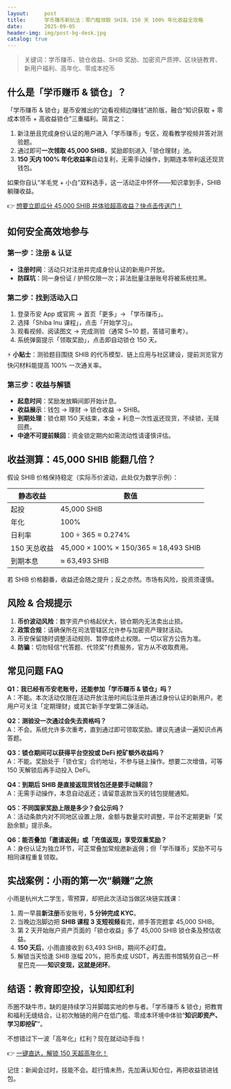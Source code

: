 ```yaml
---
layout:     post
title:      学币赚币新玩法：零门槛领取 SHIB，150 天 100% 年化收益全攻略
date:       2025-09-05
header-img: img/post-bg-desk.jpg
catalog: true
---
```


> 关键词：学币赚币、锁仓收益、SHIB 奖励、加密资产质押、区块链教育、新用户福利、高年化、零成本挖币

## 什么是「学币赚币 & 锁仓」？

「学币赚币 & 锁仓」是币安推出的“边看视频边赚钱”进阶版，融合“知识获取 + 零成本领币 + 高收益锁仓”三重福利。简言之：

1. 新注册且完成身份认证的用户进入「学币赚币」专区，观看教学视频并答对测验题。  
2. 通过即可**一次领取 45,000 SHIB**，奖励即刻进入「锁仓理财」池。  
3. **150 天内 100% 年化收益率**自动复利，无需手动操作，到期连本带利返还现货钱包。

如果你自认“羊毛党 + 小白”双料选手，这一活动正中怀怀——知识拿到手，SHIB 躺赚收益。

👉 [想要立即瓜分 45,000 SHIB 并体验超高收益？快点击传送门！](https://okxdog.com/)

## 如何安全高效地参与

### 第一步：注册 & 认证

- **注册时间**：活动只对注册并完成身份认证的新用户开放。  
- **防踩坑**：同一身份证 / 护照仅限一次；非法批量注册账号将被系统拉黑。

### 第二步：找到活动入口

1. 登录币安 App 或官网 → 首页「更多」→ 「学币赚币」。  
2. 选择「Shiba Inu 课程」，点击「开始学习」。  
3. 观看视频、阅读图文 → 完成测验（通常 5~10 题，答错可重考）。  
4. 系统弹窗提示「领取奖励」，点击即自动锁仓 150 天。

⚡ **小贴士**：测验题目围绕 SHIB 的代币模型、链上应用与社区建设，提前浏览官方快闪材料能提高 100% 一次通关率。

### 第三步：收益与解锁

- **起息时间**：奖励发放瞬间即开始计息。  
- **收益展示**：钱包 → 理财 → 锁仓收益 → SHIB。  
- **到期处理**：锁仓期 150 天结束，本金 + 利息一次性返还现货，不续锁，无赎回费。  
- **中途不可提前赎回**：资金锁定期内如需流动性请谨慎评估。

## 收益测算：45,000 SHIB 能翻几倍？

假设 SHIB 价格保持稳定（实际币价波动，此处仅为数学示例）：

| **静态收益** | **数值** |
| --- | --- |
| 起投 | 45,000 SHIB |
| 年化 | 100% |
| 日利率 | 100 ÷ 365 ≈ 0.274% |
| 150 天总收益 | 45,000 × 100% × 150/365 ≈ 18,493 SHIB |
| 到期本息 | ≈ 63,493 SHIB |

若 SHIB 价格翻番，收益还会随之提升；反之亦然。市场有风险，投资须谨慎。

## 风险 & 合规提示

1. **币价波动风险**：数字资产价格起伏大，锁仓期内无法卖出止损。  
2. **政策合规**：请确保所在司法管辖区允许参与加密资产理财活动。  
3. 币安保留随时调整活动规则、暂停或终止权限。一切以官方公告为准。  
4. **防骗**：切勿轻信“代答题、代领奖”付费服务，官方从不收取费用。

## 常见问题 FAQ

**Q1：我已经有币安老账号，还能参加「学币赚币 & 锁仓」吗？**  
A：不能。本次活动仅限在活动开放注册时间后注册并通过身份认证的新用户。老用户可关注「定期理财」或其它新手学堂第二弹活动。

**Q2：测验没一次通过会失去资格吗？**  
A：不会。系统允许多次重考，直到通过即可领取奖励。建议先通读一遍知识点再答题。

**Q3：锁仓期间可以获得平台空投或 DeFi 挖矿额外收益吗？**  
A：不能。奖励处于「锁仓宝」合约地址，不参与链上操作。想要二次增值，可等 150 天解锁后再手动投入 DeFi。

**Q4：到期后 SHIB 是直接返现货钱包还是要手动赎回？**  
A：无需手动操作，本息自动返还；请留意返款当天的钱包提醒通知。

**Q5：不同国家奖励上限是多少？会公示吗？**  
A：活动条款内对不同地区设置上限，金额与数量实时调整，平台不定期更新「奖励余额」提示条。

**Q6：能否叠加「邀请返佣」或「充值返现」享受双重奖励？**  
A：身份认证为独立环节，可正常叠加常规邀新返佣；但「学币赚币」奖励不可与相同课程重复领取。

## 实战案例：小雨的第一次“躺赚”之旅

小雨是杭州大二学生，零预算，却把此次活动当做区块链实践课：

1. 周一早晨**新注册**币安账号，**5 分钟完成 KYC**。  
2. 当晚边泡脚边把 **SHIB 课程 3 支短视频**看完，顺手答完题拿 45,000 SHIB。  
3. 第 2 天开始账户资产页面的「锁仓收益」多了 45,000 SHIB 锁仓条及预估收益。  
4. **150 天后**，小雨直接收到 63,493 SHIB，期间不必盯盘。  
5. 解锁当天恰逢 SHIB 涨幅 20%，把币卖成 USDT，再去图书馆犒劳自己一杯星巴克——**知识变现，这就是闭环**。

## 结语：教育即空投，认知即红利

币圈不缺牛市，缺的是持续学习并脚踏实地的参与者。「学币赚币 & 锁仓」把教育和福利无缝结合，让初次触链的用户在低门槛、零成本环境中体验“**知识即资产、学习即挖矿**”。

不想错过下一波「高年化」红利？现在就动动手指！

👉 [一键直达，解锁 150 天超高年化！](https://okxdog.com/)

记住：新闻会过时，技能不会。趁行情未热，先加满认知仓位，再把收益锁进钱包。